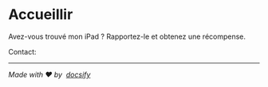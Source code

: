 # Accueillir

Avez-vous trouvé mon iPad ? Rapportez-le et obtenez une récompense.

Contact:<EMAIL>

* * *

_Made with ❤️ by  [docsify](https://docsify.js.org/)_
